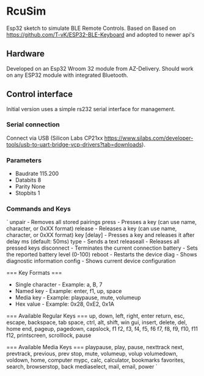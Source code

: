 # RcuSim
Esp32 sketch to simulate BLE Remote Controls. Based on 
Based on https://github.com/T-vK/ESP32-BLE-Keyboard and adopted to newer api's

## Hardware
Developed on an Esp32 Wroom 32 module from AZ-Delivery.
Should work on any ESP32 module with integrated Bluetooth.

## Control interface
Initial version uses a simple rs232 serial interface for management.

### Serial connection
Connect via USB (Silicon Labs CP21xx https://www.silabs.com/developer-tools/usb-to-uart-bridge-vcp-drivers?tab=downloads).
### Parameters
* Baudrate 115.200
* Databits 8
* Parity None
* Stopbits 1

### Commands and Keys
`
unpair                - Removes all stored pairings
press <key>           - Presses a key (can use name, character, or 0xXX format)
release <key>         - Releases a key (can use name, character, or 0xXX format)
key <key> [delay]     - Presses a key and releases it after delay ms (default: 50ms)
type <text>           - Sends a text
releaseall            - Releases all pressed keys
disconnect            - Terminates the current connection
battery <percentage>  - Sets the reported battery level (0-100)
reboot                - Restarts the device
diag                  - Shows diagnostic information
config                - Shows current device configuration

=== Key Formats ===
- Single character    - Example: a, B, 7
- Named key           - Example: enter, f1, up, space
- Media key           - Example: playpause, mute, volumeup
- Hex value           - Example: 0x28, 0xE2, 0x1A

=== Available Regular Keys ===
up, down, left, right, enter
return, esc, escape, backspace, tab
space, ctrl, alt, shift, win
gui, insert, delete, del, home
end, pageup, pagedown, capslock, f1
f2, f3, f4, f5, f6
f7, f8, f9, f10, f11
f12, printscreen, scrolllock, pause

=== Available Media Keys ===
playpause, play, pause, nexttrack
next, prevtrack, previous, prev
stop, mute, volumeup, volup
volumedown, voldown, home, computer
mypc, calc, calculator, bookmarks
favorites, search, browserstop, back
mediaselect, mail, email, power
`